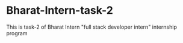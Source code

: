 # Bharat-Intern-task-2
This is task-2 of Bharat Intern "full stack developer intern" internship program
